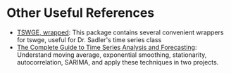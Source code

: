 # Other Useful References

* [TSWGE, wrapped](https://github.com/josephsdavid/tswgewrapped): 
This package contains several convenient wrappers for tswge, useful for Dr. Sadler's time series class
* [The Complete Guide to Time Series Analysis and Forecasting](https://towardsdatascience.com/the-complete-guide-to-time-series-analysis-and-forecasting-70d476bfe775):
Understand moving average, exponential smoothing, stationarity, autocorrelation, SARIMA, and apply these techniques in two projects.
